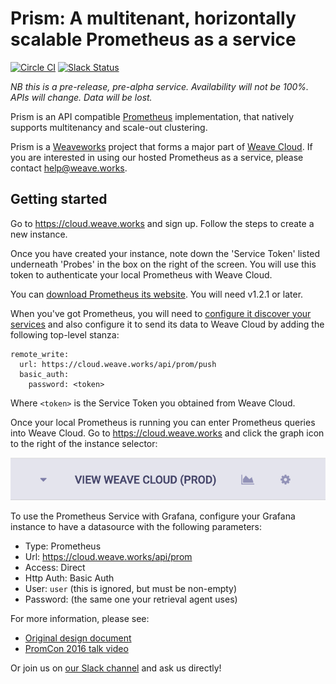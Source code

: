 # Prism: A multitenant, horizontally scalable Prometheus as a service

[![Circle CI](https://circleci.com/gh/weaveworks/prism/tree/master.svg?style=shield)](https://circleci.com/gh/weaveworks/prism/tree/master)
[![Slack Status](https://slack.weave.works/badge.svg)](https://slack.weave.works)

*NB this is a pre-release, pre-alpha service. Availability will not be 100%.
APIs will change. Data will be lost.*

Prism is an API compatible [Prometheus](https://prometheus.io)
implementation, that natively supports multitenancy and scale-out clustering.

Prism is a [Weaveworks](https://weave.works) project that forms a major part
of [Weave Cloud](https://cloud.weave.works). If you are interested in using
our hosted Prometheus as a service, please
contact [help@weave.works](mailto:help@weave.works).

## Getting started

Go to https://cloud.weave.works and sign up. Follow the steps to create
a new instance.

Once you have created your instance, note down the 'Service Token' listed
underneath 'Probes' in the box on the right of the screen. You will use this
token to authenticate your local Prometheus with Weave Cloud.

You can [download Prometheus its website](https://prometheus.io/download/).
You will need v1.2.1 or later.

When you've got Prometheus, you will need
to
[configure it discover your services](https://prometheus.io/docs/operating/configuration/) and
also configure it to send its data to Weave Cloud by adding the following
top-level stanza:

    remote_write:
      url: https://cloud.weave.works/api/prom/push
      basic_auth:
        password: <token>

Where `<token>` is the Service Token you obtained from Weave Cloud.

Once your local Prometheus is running you can enter Prometheus queries into
Weave Cloud. Go to https://cloud.weave.works and click the graph icon to the
right of the instance selector:

![Cropped screenshot of Weave Cloud showing Prometheus button as graph](weave-cloud-snippet.png?raw=true)

To use the Prometheus Service with Grafana, configure your Grafana instance to
have a datasource with the following parameters:

- Type: Prometheus
- Url: https://cloud.weave.works/api/prom
- Access: Direct
- Http Auth: Basic Auth
- User: `user` (this is ignored, but must be non-empty)
- Password: <Service Token> (the same one your retrieval agent uses)

For more information, please see:
- [Original design document](http://goo.gl/prdUYV)
- [PromCon 2016 talk video](https://www.youtube.com/watch?v=3Tb4Wc0kfCM)

Or join us on [our Slack channel](https://slack.weave.works) and ask us
directly!
